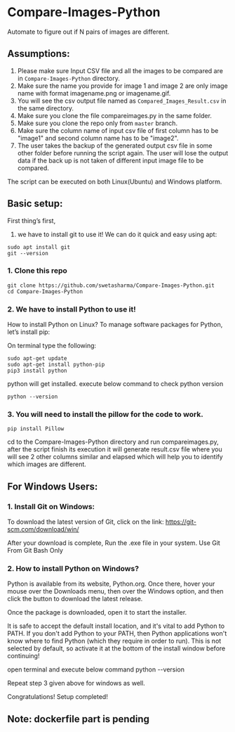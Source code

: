 # Compare-Images-Python
Automate to figure out if N pairs of images are different.

## Assumptions:
1. Please make sure Input CSV file and all the images to be compared are in ```Compare-Images-Python``` directory.
2. Make sure the name you provide for image 1 and image 2 are only image name with format imagename.png or imagename.gif.
3. You will see the csv output file named as ```Compared_Images_Result.csv``` in the same directory.
4. Make sure you clone the file compareimages.py in the same folder.
5. Make sure you clone the repo only from ```master``` branch.
6. Make sure the column name of input csv file of first column has to be "image1" and second column name has to be "image2".
7. The user takes the backup of the generated output csv file in some other folder before running the script again. The user will lose the output data if the back up is not taken of different input image file to be compared.

The script can be executed on both Linux(Ubuntu) and Windows platform.
## Basic setup:
First thing’s first,
1. we have to install git to use it! We can do it quick and easy using apt:
```
sudo apt install git
git --version
```
### 1. Clone this repo
```
git clone https://github.com/swetasharma/Compare-Images-Python.git
cd Compare-Images-Python
```

### 2. We have to install Python to use it!
How to install Python on Linux?
To manage software packages for Python, let’s install pip:

On terminal type the following:

```
sudo apt-get update
sudo apt-get install python-pip
pip3 install python
```
python will get installed.
execute below command to check python version
```
python --version 
```

### 3. You will need to install the pillow for the code to work.

```
pip install Pillow
```

cd to the Compare-Images-Python directory and run compareimages.py, after the script finish its execution it will generate result.csv file where you will see 2 other columns similar and elapsed which will help you to identify which images are different.


## For Windows Users:

### 1. Install Git on Windows:
To download the latest version of Git, click on the link:
https://git-scm.com/download/win/

After your download is complete, Run the .exe file in your system.
Use Git From Git Bash Only

### 2. How to install Python on Windows?
Python is available from its website, Python.org. Once there, hover your mouse over the Downloads menu, then over the Windows option, and then click the button to download the latest release.

Once the package is downloaded, open it to start the installer.

It is safe to accept the default install location, and it's vital to add Python to PATH. If you don't add Python to your PATH, then Python applications won't know where to find Python (which they require in order to run). This is not selected by default, so activate it at the bottom of the install window before continuing!

open terminal and execute below command
python --version

Repeat step 3 given above for windows as well.

Congratulations! Setup completed!

## Note: dockerfile part is pending
